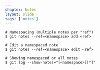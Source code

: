 ```yaml
---
chapter: Notes
layout: slide
tags: ['notes']
---
```


    # Namespacing (multiple notes per "ref")
    $ git notes --ref=<namespace> add <ref>
    
    # Edit a namespaced note
    $ git notes --ref=<namespace> edit <ref>

    # Showing namespaced or all notes
    $ git log --show-notes="[<namespace>][*]"
